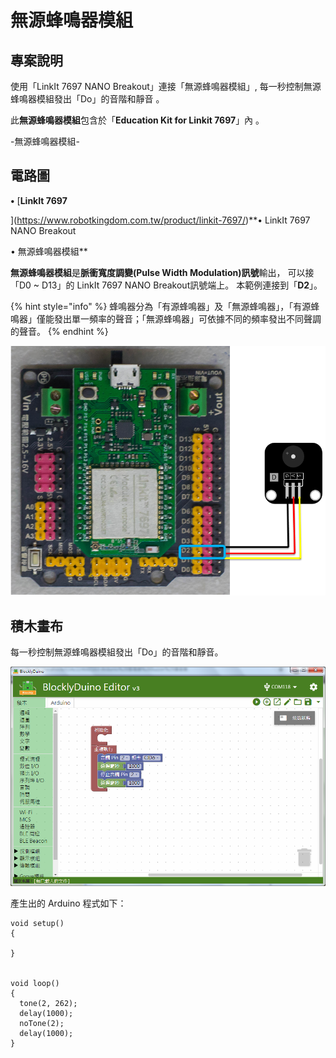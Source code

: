 # 無源蜂鳴器模組

## 專案說明

使用「LinkIt 7697 NANO Breakout」連接「無源蜂鳴器模組」, 每一秒控制無源蜂鳴器模組發出「Do」的音階和靜音 。
  
此**無源蜂鳴器模組**包含於「**Education Kit for Linkit 7697**」內 。
  
-無源蜂鳴器模組-

## 電路圖

**•**	[**LinkIt 7697**
  
](https://www.robotkingdom.com.tw/product/linkit-7697/)**•	LinkIt 7697 NANO Breakout
  
•	無源蜂鳴器模組**

**無源蜂鳴器模組**是**脈衝寬度調變\(Pulse Width Modulation\)訊號**輸出， 可以接「D0 ~ D13」的 LinkIt 7697 NANO Breakout訊號端上。 本範例連接到「**D2**」。

{% hint style="info" %}
蜂鳴器分為「有源蜂鳴器」及「無源蜂鳴器」，「有源蜂鳴器」僅能發出單一頻率的聲音；「無源蜂鳴器」可依據不同的頻率發出不同聲調的聲音。
{% endhint %}

![](../.gitbook/assets/linkit7697_buzzer_n_01.png)

## 積木畫布

每一秒控制無源蜂鳴器模組發出「Do」的音階和靜音。

![](../.gitbook/assets/linkit7697_buzzer_n_02.png)

產生出的 Arduino 程式如下：

```text
void setup()
{

}


void loop()
{
  tone(2, 262);
  delay(1000);
  noTone(2);
  delay(1000);
}

```

